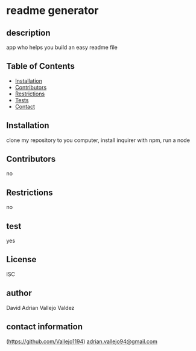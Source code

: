 
# readme generator

## description 

app who helps you build an easy readme file



## Table of Contents

* [Installation](#installation)
* [Contributors](#projectContributors)
* [Restrictions](#projectRestrictions)
* [Tests](#test)
* [Contact](#contact)


## Installation

clone my repository to you computer, install inquirer with npm, run a node 


## Contributors

no

## Restrictions 

no

## test

yes

## License 

ISC

## author

David Adrian Vallejo Valdez

## contact information

(https://github.com/Vallejo1194)
adrian.vallejo94@gmail.com